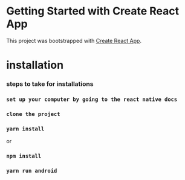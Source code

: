 # Getting Started with Create React App

This project was bootstrapped with [Create React App](https://github.com/facebook/create-react-app).

# installation

### steps to take for installations

### `set up your computer by going to the react native docs`

### `clone the project`

### `yarn install`

or

### `npm install`

### `yarn run android`

